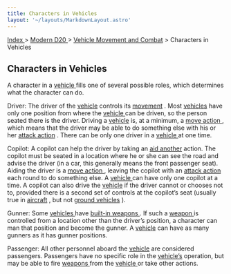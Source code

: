 ```yaml
---
title: Characters in Vehicles
layout: '~/layouts/MarkdownLayout.astro'
---
```


[ Index ](/) > [ Modern D20 ](/modern.d20.srd) > [ Vehicle Movement and Combat](/modern.d20.srd/vehicle.movement.and.combat) > Characters in Vehicles

##  Characters in Vehicles

A character in a [ vehicle ](/modern.d20.srd/equipment/equipment.vehicles)
fills one of several possible roles, which determines what the character can
do.

Driver: The driver of the [ vehicle](/modern.d20.srd/equipment/equipment.vehicles) controls its [ movement](/modern.d20.srd/vehicle.movement.and.combat/moving) . Most [ vehicles](/modern.d20.srd/equipment/equipment.vehicles) have only one position from
where the [ vehicle ](/modern.d20.srd/equipment/equipment.vehicles) can be
driven, so the person seated there is the driver. Driving a [ vehicle](/modern.d20.srd/equipment/equipment.vehicles) is, at a minimum, a [ move action ](/modern.d20.srd/combat/move.actions) , which means that the driver
may be able to do something else with his or her [ attack action](/modern.d20.srd/combat/attack.actions) . There can be only one driver in a [vehicle ](/modern.d20.srd/equipment/equipment.vehicles) at one time.

Copilot: A copilot can help the driver by taking an [ aid another](/modern.d20.srd/combat/aid.another) action. The copilot must be seated in a
location where he or she can see the road and advise the driver (in a car,
this generally means the front passenger seat). Aiding the driver is a [ move action ](/modern.d20.srd/combat/move.actions) , leaving the copilot with an [attack action ](/modern.d20.srd/combat/attack.actions) each round to do
something else. A [ vehicle ](/modern.d20.srd/equipment/equipment.vehicles)
can have only one copilot at a time. A copilot can also drive the [ vehicle](/modern.d20.srd/equipment/equipment.vehicles) if the driver cannot or
chooses not to, provided there is a second set of controls at the copilot’s
seat (usually true in [ aircraft](/modern.d20.srd/equipment/civilian.aircraft) , but not [ ground vehicles](/modern.d20.srd/equipment/equipment.vehicles) ).

Gunner: Some [ vehicles ](/modern.d20.srd/equipment/equipment.vehicles) have [built-in weapons ](/modern.d20.srd/equipment/military.vehicles) . If such a [weapon ](/modern.d20.srd/equipment/military.vehicles) is controlled from a
location other than the driver’s position, a character can man that position
and become the gunner. A [ vehicle](/modern.d20.srd/equipment/equipment.vehicles) can have as many gunners as it
has gunner positions.

Passenger: All other personnel aboard the [ vehicle](/modern.d20.srd/equipment/equipment.vehicles) are considered passengers.
Passengers have no specific role in the [ vehicle’s](/modern.d20.srd/equipment/equipment.vehicles) operation, but may be able to
fire [ weapons ](/modern.d20.srd/equipment/equipment.weapons) from the [vehicle ](/modern.d20.srd/equipment/equipment.vehicles) or take other actions.

